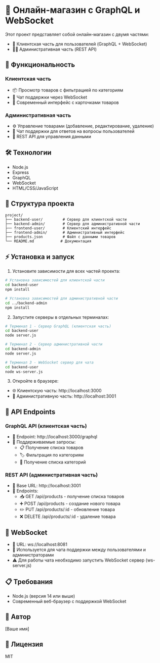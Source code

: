 # 🛒 Онлайн-магазин с GraphQL и WebSocket

Этот проект представляет собой онлайн-магазин с двумя частями:
- 👤 Клиентская часть для пользователей (GraphQL + WebSocket)
- 👨‍💼 Административная часть (REST API)

## 🚀 Функциональность

### Клиентская часть
- 📦 Просмотр товаров с фильтрацией по категориям
- 💬 Чат поддержки через WebSocket
- 🎨 Современный интерфейс с карточками товаров

### Административная часть
- ⚙️ Управление товарами (добавление, редактирование, удаление)
- 💬 Чат поддержки для ответов на вопросы пользователей
- 🔌 REST API для управления данными

## 🛠 Технологии
- Node.js
- Express
- GraphQL
- WebSocket
- HTML/CSS/JavaScript

## 📂 Структура проекта
```
project/
├── backend-user/         # Сервер для клиентской части
├── backend-admin/        # Сервер для административной части
├── frontend-user/        # Клиентский интерфейс
├── frontend-admin/       # Административный интерфейс
├── products.json         # Файл с данными товаров
└── README.md            # Документация
```

## ⚡ Установка и запуск

1. Установите зависимости для всех частей проекта:
```bash
# Установка зависимостей для клиентской части
cd backend-user
npm install

# Установка зависимостей для административной части
cd ../backend-admin
npm install
```

2. Запустите серверы в отдельных терминалах:

```bash
# Терминал 1 - Сервер GraphQL (клиентская часть)
cd backend-user
node server.js

# Терминал 2 - Сервер административной части
cd backend-admin
node server.js

# Терминал 3 - WebSocket сервер для чата
cd backend-user
node ws-server.js
```

3. Откройте в браузере:
- 🌐 Клиентскую часть: http://localhost:3000
- 🔧 Административную часть: http://localhost:3001

## 🔌 API Endpoints

### GraphQL API (клиентская часть)
- 🔗 Endpoint: http://localhost:3000/graphql
- 📝 Поддерживаемые запросы:
  - 📋 Получение списка товаров
  - 🏷️ Фильтрация по категориям
  - 📑 Получение списка категорий

### REST API (административная часть)
- 🔗 Base URL: http://localhost:3001
- 📝 Endpoints:
  - 📥 GET /api/products - получение списка товаров
  - ➕ POST /api/products - создание нового товара
  - ✏️ PUT /api/products/:id - обновление товара
  - ❌ DELETE /api/products/:id - удаление товара

## 💬 WebSocket
- 🔗 URL: ws://localhost:8081
- 📝 Используется для чата поддержки между пользователями и администраторами
- ⚠️ Для работы чата необходимо запустить WebSocket сервер (ws-server.js)

## 📋 Требования
- Node.js (версия 14 или выше)
- Современный веб-браузер с поддержкой WebSocket

## 👤 Автор
[Ваше имя]

## 📄 Лицензия
MIT

